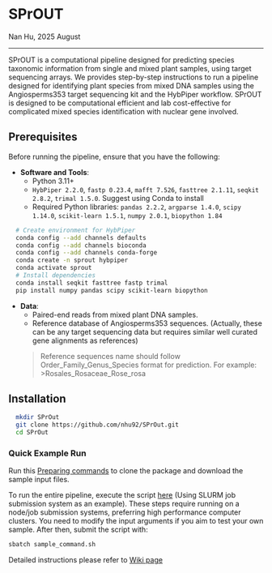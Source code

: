 # SPrOUT

Nan Hu, 2025 August

---

SPrOUT is a computational pipeline designed for predicting species taxonomic information from single and mixed plant samples, using target sequencing arrays. We provides step-by-step instructions to run a pipeline designed for identifying plant species from mixed DNA samples using the Angiosperms353 target sequencing kit and the HybPiper workflow. SPrOUT is designed to be computational efficient and lab cost-effective for complicated mixed species identification with nuclear gene involved.

## Prerequisites

Before running the pipeline, ensure that you have the following:

- **Software and Tools**:
  - Python 3.11+
  - `HybPiper 2.2.0`, `fastp 0.23.4`, `mafft 7.526`, `fasttree 2.1.11`, `seqkit 2.8.2`, `trimal 1.5.0`. Suggest using Conda to install
  - Required Python libraries: `pandas 2.2.2`, `argparse 1.4.0`, `scipy 1.14.0`, `scikit-learn 1.5.1`, `numpy 2.0.1`, `biopython 1.84`

```bash
  # Create environment for HybPiper
  conda config --add channels defaults
  conda config --add channels bioconda
  conda config --add channels conda-forge
  conda create -n sprout hybpiper
  conda activate sprout
  # Install dependencies
  conda install seqkit fasttree fastp trimal
  pip install numpy pandas scipy scikit-learn biopython
```

- **Data**:
  - Paired-end reads from mixed plant DNA samples.
  - Reference database of Angiosperms353 sequences. (Actually, these can be any target sequencing data but requires similar  well curated gene alignments as references)
  > Reference sequences name should follow Order_Family_Genus_Species format for prediction. For example: >Rosales_Rosaceae_Rose_rosa

## Installation

```bash
  mkdir SPrOut
  git clone https://github.com/nhu92/SPrOut.git
  cd SPrOut
```

### Quick Example Run

Run this [Preparing commands](https://github.com/nhu92/SPrOUT/blob/main/test_run.sh) to clone the package and download the sample input files.

To run the entire pipeline, execute the script [here](https://github.com/nhu92/SPrOUT/blob/main/sample_command.sh) (Using SLURM job submission system as an example). These steps require running on a node/job submission systems, preferring high performance computer clusters. You need to modify the input arguments if you aim to test your own sample. After then, submit the script with:
```bash
sbatch sample_command.sh
```

Detailed instructions please refer to [Wiki page](https://github.com/nhu92/SPrOUT/wiki)
